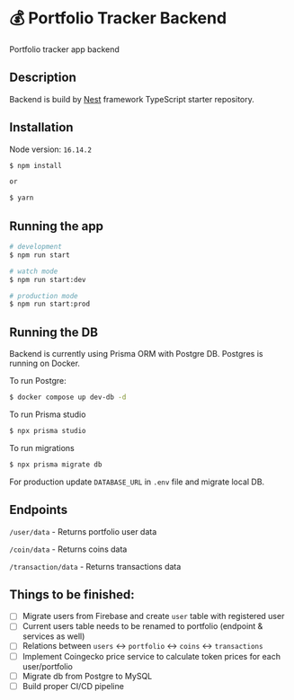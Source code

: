 # 💰 Portfolio Tracker Backend

Portfolio tracker app backend

## Description

Backend is build by [Nest](https://github.com/nestjs/nest) framework TypeScript starter repository.

## Installation

Node version: `16.14.2`

```bash
$ npm install

or

$ yarn
```

## Running the app

```bash
# development
$ npm run start

# watch mode
$ npm run start:dev

# production mode
$ npm run start:prod
```

## Running the DB

Backend is currently using Prisma ORM with Postgre DB.
Postgres is running on Docker.

To run Postgre:

```bash
$ docker compose up dev-db -d
```

To run Prisma studio

```bash
$ npx prisma studio
```

To run migrations

```bash
$ npx prisma migrate db
```

For production update `DATABASE_URL` in `.env` file and migrate local DB.

## Endpoints

`/user/data` - Returns portfolio user data

`/coin/data` - Returns coins data

`/transaction/data` - Returns transactions data

## Things to be finished:

- [ ] Migrate users from Firebase and create `user` table with registered user
- [ ] Current users table needs to be renamed to portfolio (endpoint & services as well)
- [ ] Relations between `users` <-> `portfolio` <-> `coins` <-> `transactions`
- [ ] Implement Coingecko price service to calculate token prices for each user/portfolio
- [ ] Migrate db from Postgre to MySQL
- [ ] Build proper CI/CD pipeline
